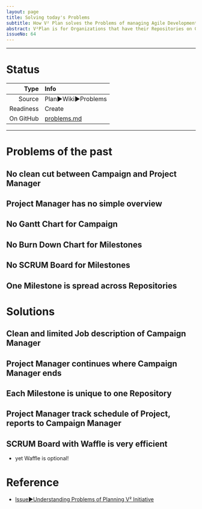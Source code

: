 ```yaml
---
layout: page
title: Solving today's Problems
subtitle: How V² Plan solves the Problems of managing Agile Development and Production on GitHub.
abstract: V²Plan is for Organizations that have their Repositories on GitHub and who are looking for a better way to manage their Development and Production. V²Plan is an Open Source Zero Cost Solution. It utilizes the capabilities of GitHub Issues to its full extent and then adds the missing tools, such as Cross Repository Management, SCRUM Boards, Gantt Charts and True North.
issueNo: 64
---
```



--------------------------

# Status

| Type  | Info |
|------:|:-----|
| Source | Plan►Wiki►Problems |
| Readiness | Create |
| On GitHub | [problems.md](https://github.com/V-Squared/v2-Plan/blob/gh-pages/system/problems.md) |

--------------------------


# Problems of the past
## No clean cut between Campaign and Project Manager


## Project Manager has no simple overview

## No Gantt Chart for Campaign

## No Burn Down Chart for Milestones

## No SCRUM Board for Milestones

## One Milestone is spread across Repositories


# Solutions
## Clean and limited Job description of Campaign Manager

## Project Manager continues where Campaign Manager ends

## Each Milestone is unique to one Repository

## Project Manager track schedule of Project, reports to Campaign Manager

## SCRUM Board with Waffle is very efficient
- yet Waffle is optional!


# Reference
- [Issue►Understanding Problems of Planning V² Initiative](https://github.com/V-Squared/v2-Plan/issues/1)


